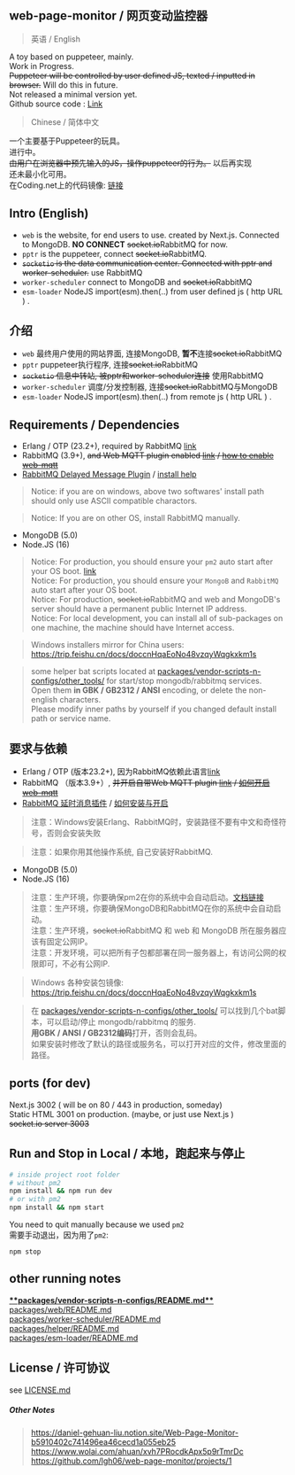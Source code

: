 ## web-page-monitor / 网页变动监控器  
> 英语 / English  

A toy based on puppeteer, mainly.  
Work in Progress.  
~~Puppeteer will be controlled by user defined JS, texted / inputted in browser.~~ Will do this in future.    
Not released a minimal version yet.  
Github source code : [Link](https://github.com/lgh06/web-page-monitor)  

> Chinese / 简体中文 

一个主要基于Puppeteer的玩具。  
进行中。  
~~由用户在浏览器中预先输入的JS，操作puppeteer的行为。~~  以后再实现  
还未最小化可用。  
在Coding.net上的代码镜像: [链接](https://lgh06.coding.net/public/web-page-monitor/web-page-monitor/git)  

## Intro (English)  
- `web` is the website, for end users to use. created by Next.js. Connected to MongoDB. **NO CONNECT** ~~socket.io~~RabbitMQ for now.  
- `pptr` is the puppeteer, connect ~~socket.io~~RabbitMQ.  
- ~~`socketio` is the data communication center. Connected with pptr and worker-scheduler.~~ use RabbitMQ  
- `worker-scheduler` connect to MongoDB and ~~socket.io~~RabbitMQ   
- `esm-loader` NodeJS import(esm).then(..) from user defined js ( http URL ) .  


## 介绍  
- `web` 最终用户使用的网站界面, 连接MongoDB, **暂不**连接~~socket.io~~RabbitMQ  
- `pptr` puppeteer执行程序, 连接~~socket.io~~RabbitMQ    
- ~~`socketio` 信息中转站, 被pptr和worker-scheduler连接~~ 使用RabbitMQ  
- `worker-scheduler` 调度/分发控制器, 连接~~socket.io~~RabbitMQ与MongoDB  
- `esm-loader` NodeJS import(esm).then(..) from remote js ( http URL ) .  

## Requirements / Dependencies

- Erlang / OTP (23.2+), required by RabbitMQ  [link](https://github.com/erlang/otp/releases)   
- RabbitMQ (3.9+), ~~and Web MQTT plugin enabled [link](https://github.com/rabbitmq/rabbitmq-server/releases) / [how to enable web-mqtt](packages/vendor-scripts-n-configs/README.md)~~  
- [RabbitMQ Delayed Message Plugin](https://github.com/rabbitmq/rabbitmq-delayed-message-exchange/releases) / [install help](packages/vendor-scripts-n-configs/README.md)  

> Notice: if you are on windows, above two softwares' install path should only use ASCII compatible charactors.  

> Notice: If you are on other OS, install RabbitMQ manually.  

- MongoDB (5.0)  
- Node.JS (16)  

> Notice: For production, you should ensure your `pm2` auto start after your OS boot. [link](https://github.com/pm2-hive/pm2-hive.github.io/blob/330f518065e2e6b9e8befc7beddd1b076d6c2adf/docs/features/startup.md#windows-startup-script)  
> Notice: For production, you should ensure your `MongoB` and `RabbitMQ` auto start after your OS boot.  
> Notice: For production, ~~socket.io~~RabbitMQ and web and MongoDB's server should have a permanent public Internet IP address.  
> Notice: For local development, you can install all of sub-packages on one machine, the machine should have Internet access.  

> Windows installers mirror for China users:  
> https://trip.feishu.cn/docs/doccnHqaEoNo48vzqyWqgkxkm1s  

> some helper bat scripts located at [packages/vendor-scripts-n-configs/other_tools/](packages/vendor-scripts-n-configs/other_tools/) for start/stop mongodb/rabbitmq services.  
Open them **in GBK / GB2312 / ANSI** encoding, or delete the non-english characters.  
Please modify inner paths by yourself if you changed default install path or service name.  

## 要求与依赖  

- Erlang / OTP (版本23.2+), 因为RabbitMQ依赖此语言[link](https://github.com/erlang/otp/releases)  
- RabbitMQ （版本3.9+）, ~~并开启自带Web MQTT plugin [link](https://github.com/rabbitmq/rabbitmq-server/releases) / [如何开启web-mqtt](packages/vendor-scripts-n-configs/README.md)~~   
- [RabbitMQ 延时消息插件](https://github.com/rabbitmq/rabbitmq-delayed-message-exchange/releases) / [如何安装与开启](packages/vendor-scripts-n-configs/README.md)  
> 注意：Windows安装Erlang、RabbitMQ时，安装路径不要有中文和奇怪符号，否则会安装失败  

> 注意：如果你用其他操作系统, 自己安装好RabbitMQ.  

- MongoDB (5.0)  
- Node.JS (16)  

> 注意：生产环境，你要确保pm2在你的系统中会自动启动。[文档链接](https://github.com/pm2-hive/pm2-hive.github.io/blob/330f518065e2e6b9e8befc7beddd1b076d6c2adf/docs/features/startup.md#windows-startup-script)  
> 注意：生产环境，你要确保MongoDB和RabbitMQ在你的系统中会自动启动。  
> 注意：生产环境，~~socket.io~~RabbitMQ 和 web 和 MongoDB 所在服务器应该有固定公网IP。  
> 注意：开发环境，可以把所有子包都部署在同一服务器上，有访问公网的权限即可，不必有公网IP.  

> Windows 各种安装包镜像:  
> https://trip.feishu.cn/docs/doccnHqaEoNo48vzqyWqgkxkm1s  

> 在 [packages/vendor-scripts-n-configs/other_tools/](packages/vendor-scripts-n-configs/other_tools/) 可以找到几个bat脚本，可以启动/停止 mongodb/rabbitmq 的服务.  
**用GBK / ANSI / GB2312编码**打开，否则会乱码。  
如果安装时修改了默认的路径或服务名，可以打开对应的文件，修改里面的路径。  


## ports (for dev)
Next.js 3002 ( will be on 80 / 443 in production, someday)  
Static HTML 3001 on production. (maybe, or just use Next.js )  
~~socket.io server 3003~~ 

## Run and Stop in Local / 本地，跑起来与停止  
```bash  
# inside project root folder
# without pm2
npm install && npm run dev  
# or with pm2
npm install && npm start


```  
You need to quit manually because we used `pm2`  
需要手动退出，因为用了`pm2`:  
```
npm stop
```

## other running notes  
[**\*\*packages/vendor-scripts-n-configs/README.md\*\***](packages/vendor-scripts-n-configs/README.md)  
[packages/web/README.md](packages/web/README.md)  
[packages/worker-scheduler/README.md](packages/worker-scheduler/README.md)  
[packages/helper/README.md](packages/helper/README.md)  
[packages/esm-loader/README.md](packages/esm-loader/README.md)

## License / 许可协议  
see [LICENSE.md](./LICENSE.md)  

##### Other Notes  
> https://daniel-gehuan-liu.notion.site/Web-Page-Monitor-b5910402c741496ea46cecd1a055eb25  
> https://www.wolai.com/ahuan/xvh7PRocdkApx5p9rTmrDc  
> https://github.com/lgh06/web-page-monitor/projects/1  
